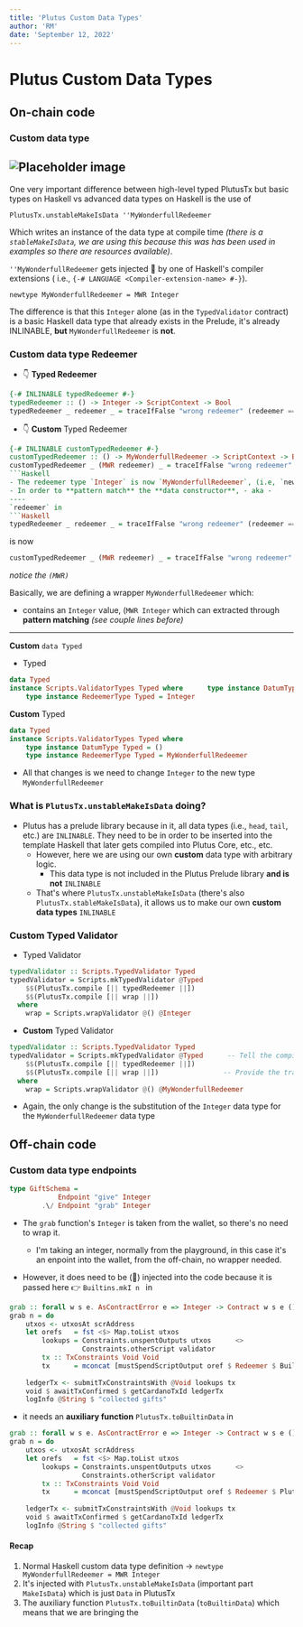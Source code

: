 ```yaml
---
title: 'Plutus Custom Data Types'
author: 'RM'
date: 'September 12, 2022'
---
```


# Plutus Custom Data Types

## On-chain code

### Custom data type

![Placeholder image](https://imgs.search.brave.com/U7OzRcfAyl_j-OHi8nuQYQ5zMfArqMBGl74UCJsO4IA/rs:fit:715:479:1/g:ce/aHR0cHM6Ly9kZXNp/Z25zaGFjay5uZXQv/d3AtY29udGVudC91/cGxvYWRzL3BsYWNl/aG9sZGVyLWltYWdl/LnBuZw)
----- 
One very important difference between high-level typed PlutusTx but basic types on Haskell vs advanced data types on Haskell is the use of
```
PlutusTx.unstableMakeIsData ''MyWonderfullRedeemer
``` 
Which writes an instance of the data type at compile time *(there is a `stableMakeIsData`, we are using this because this was has been used in examples so there are resources available)*.

`''MyWonderfullRedeemer` gets injected 💉 by one of Haskell's compiler extensions ( i.e., `{-# LANGUAGE <Compiler-extension-name> #-}`).

`newtype MyWonderfullRedeemer = MWR Integer`

The difference is that this `Integer` alone (as in the `TypedValidator` contract) is a basic Haskell data type that already exists in the Prelude, it's already INLINABLE, **but** `MyWonderfullRedeemer` is **not**.

### Custom data type Redeemer

- 👇 **Typed Redeemer**
```Haskell
{-# INLINABLE typedRedeemer #-} 
typedRedeemer :: () -> Integer -> ScriptContext -> Bool   
typedRedeemer _ redeemer _ = traceIfFalse "wrong redeemer" (redeemer == 42)
```

- 👇 **Custom** Typed Redeemer
```Haskell
{-# INLINABLE customTypedRedeemer #-} 
customTypedRedeemer :: () -> MyWonderfullRedeemer -> ScriptContext -> Bool   
customTypedRedeemer _ (MWR redeemer) _ = traceIfFalse "wrong redeemer" (redeemer == 42)
```Haskell
- The redeemer type `Integer` is now `MyWonderfullRedeemer`, (i.e, `newtype MyWonderfullRedeemer = MWR Integer`)
- In order to **pattern match** the **data constructor**, - aka - 
----
`redeemer` in 
```Haskell
typedRedeemer _ redeemer _ = traceIfFalse "wrong redeemer" (redeemer == 42)
``` 
is now 
```Haskell
customTypedRedeemer _ (MWR redeemer) _ = traceIfFalse "wrong redeemer" (redeemer == 42)
```
*notice the `(MWR)`*

Basically, we are defining a wrapper `MyWonderfullRedeemer` which: 
- contains an `Integer` value, (`MWR Integer` which can extracted through **pattern matching** *(see couple lines before)*   
----- 

**Custom** `data Typed`

- Typed
```Haskell
data Typed                                            
instance Scripts.ValidatorTypes Typed where      type instance DatumType Typed = ()                
    type instance RedeemerType Typed = Integer 
```

**Custom** Typed
```Haskell 
data Typed                                            
instance Scripts.ValidatorTypes Typed where
    type instance DatumType Typed = ()                
    type instance RedeemerType Typed = MyWonderfullRedeemer 
```

- All that changes is we need to change `Integer` to the new type `MyWonderfullRedeemer`

### What is `PlutusTx.unstableMakeIsData` doing?
- Plutus has a prelude library because in it, all data types (i.e., `head`, `tail`, etc.) are `INLINABLE`. They need to be in order to be inserted into the template Haskell that later gets compiled into Plutus Core, etc., etc.
    - However, here we are using our own **custom** data type with arbitrary logic. 
        - This data type is not included in the Plutus Prelude library **and is not** `INLINABLE`
    - That's where `PlutusTx.unstableMakeIsData` (there's also `PlutusTx.stableMakeIsData`), it allows us to make our own **custom data types** `INLINABLE`  

### Custom Typed Validator

- Typed Validator
```Haskell
typedValidator :: Scripts.TypedValidator Typed
typedValidator = Scripts.mkTypedValidator @Typed      
    $$(PlutusTx.compile [|| typedRedeemer ||]) 
    $$(PlutusTx.compile [|| wrap ||])                
  where
    wrap = Scripts.wrapValidator @() @Integer  
```

- **Custom** Typed Validator
```Haskell
typedValidator :: Scripts.TypedValidator Typed
typedValidator = Scripts.mkTypedValidator @Typed      -- Tell the compiler that you are using Types
    $$(PlutusTx.compile [|| typedRedeemer ||]) 
    $$(PlutusTx.compile [|| wrap ||])                -- Provide the translation into high level typed to low level typed
  where
    wrap = Scripts.wrapValidator @() @MyWonderfullRedeemer 
```
- Again, the only change is the substitution of the `Integer` data type for the `MyWonderfullRedeemer` data type


## Off-chain code

### Custom data type endpoints

```Haskell
type GiftSchema =
            Endpoint "give" Integer  
        .\/ Endpoint "grab" Integer
```
- The `grab` function's `Integer` is taken from the wallet, so there's no need to wrap it. 
    - I'm taking an integer, normally from the playground, in this case it's an enpoint into the wallet, from the off-chain, no wrapper needed.

- However, it does need to be (💉) injected into the code because it is passed here 👉  `Builtins.mkI n ` in 
```Haskell
grab :: forall w s e. AsContractError e => Integer -> Contract w s e ()                                     
grab n = do
    utxos <- utxosAt scrAddress                                                                      
    let orefs   = fst <$> Map.toList utxos                                                           
        lookups = Constraints.unspentOutputs utxos      <>                                           
                  Constraints.otherScript validator                                                  
        tx :: TxConstraints Void Void                                                           
        tx      = mconcat [mustSpendScriptOutput oref $ Redeemer $ Builtins.mkI n | oref <- orefs]  
                                                                                                     
    ledgerTx <- submitTxConstraintsWith @Void lookups tx                                             
    void $ awaitTxConfirmed $ getCardanoTxId ledgerTx                                                
    logInfo @String $ "collected gifts" 
```
- it needs an **auxiliary function** `PlutusTx.toBuiltinData` in 
```Haskell
grab :: forall w s e. AsContractError e => Integer -> Contract w s e ()                                     
grab n = do
    utxos <- utxosAt scrAddress                                                                      
    let orefs   = fst <$> Map.toList utxos                                                           
        lookups = Constraints.unspentOutputs utxos      <>                                           
                  Constraints.otherScript validator                                                  
        tx :: TxConstraints Void Void                                                            
        tx      = mconcat [mustSpendScriptOutput oref $ Redeemer $ PlutusTx.toBuiltinData (MWR n) | oref <- orefs]  
                                                                                                     
    ledgerTx <- submitTxConstraintsWith @Void lookups tx                                             
    void $ awaitTxConfirmed $ getCardanoTxId ledgerTx                                                
    logInfo @String $ "collected gifts"  
```

#### Recap
1. Normal Haskell custom data type definition -> `newtype MyWonderfullRedeemer = MWR Integer`
2. It's injected with `PlutusTx.unstableMakeIsData` (important part `MakeIsData`) which is just `Data` in PlutusTx
3. The auxiliary function `PlutusTx.toBuiltinData` (`toBuiltinData`) which means that we are bringing the 